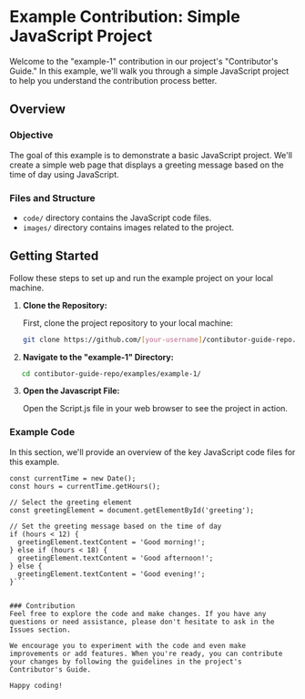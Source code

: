 # Example Contribution: Simple JavaScript Project

Welcome to the "example-1" contribution in our project's "Contributor's Guide." In this example, we'll walk you through a simple JavaScript project to help you understand the contribution process better.

## Overview

### Objective

The goal of this example is to demonstrate a basic JavaScript project. We'll create a simple web page that displays a greeting message based on the time of day using JavaScript.

### Files and Structure

- `code/` directory contains the JavaScript code files.
- `images/` directory contains images related to the project.

## Getting Started

Follow these steps to set up and run the example project on your local machine.

1. **Clone the Repository:**

   First, clone the project repository to your local machine:

   ```bash
   git clone https://github.com/[your-username]/contibutor-guide-repo.git

2. **Navigate to the "example-1" Directory:**

```bash
   cd contibutor-guide-repo/examples/example-1/
```

3. **Open the Javascript File:**

    Open the Script.js file in your web browser to see the project in action.

### Example Code
In this section, we'll provide an overview of the key JavaScript code files for this example.


```// Get the current time
const currentTime = new Date();
const hours = currentTime.getHours();

// Select the greeting element
const greetingElement = document.getElementById('greeting');

// Set the greeting message based on the time of day
if (hours < 12) {
  greetingElement.textContent = 'Good morning!';
} else if (hours < 18) {
  greetingElement.textContent = 'Good afternoon!';
} else {
  greetingElement.textContent = 'Good evening!';
}```


### Contribution
Feel free to explore the code and make changes. If you have any questions or need assistance, please don't hesitate to ask in the Issues section.

We encourage you to experiment with the code and even make improvements or add features. When you're ready, you can contribute your changes by following the guidelines in the project's Contributor's Guide.

Happy coding!




